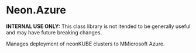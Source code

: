 ﻿Neon.Azure
==========

**INTERNAL USE ONLY:** This class library is not itended to be generally useful and may have future breaking changes.

Manages deployment of neonKUBE clusters to MMicrosoft Azure.
